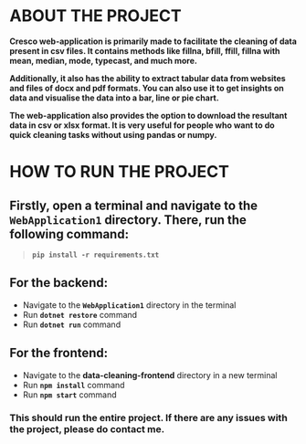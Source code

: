 # ABOUT THE PROJECT

**Cresco web-application is primarily made to facilitate the cleaning of data present in csv files. It contains methods like fillna, bfill, ffill, fillna with mean, median, mode, typecast, and much more.**

**Additionally, it also has the ability to extract tabular data from websites and files of docx and pdf formats. You can also use it to get insights on data and visualise the data into a bar, line or pie chart.**

**The web-application also provides the option to download the resultant data in csv or xlsx format. It is very useful for people who want to do quick cleaning tasks without using pandas or numpy.**


# HOW TO RUN THE PROJECT

## Firstly, open a terminal and navigate to the **`WebApplication1`** directory. There, run the following command:

> **`pip install -r requirements.txt`**

## For the backend:

- Navigate to the **`WebApplication1`** directory in the terminal
- Run **`dotnet restore`** command
- Run **`dotnet run`** command

## For the frontend:

- Navigate to the **data-cleaning-frontend** directory in a new terminal
- Run **`npm install`** command
- Run **`npm start`** command

### This should run the entire project. If there are any issues with the project, please do contact me.
